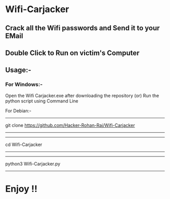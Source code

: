 # Wifi-Carjacker

## Crack all the Wifi passwords and Send it to your EMail

## Double Click to Run on victim's Computer

## Usage:- 

### For Windows:- 

Open the Wifi Carjacker.exe after downloading the repository (or) Run the python script using Command Line

For Debian:- 
***
git clone https://github.com/Hacker-Rohan-Raj/Wifi-Carjacker
***
***
cd Wifi-Carjacker
***
***
python3 Wifi-Carjacker.py
***

# Enjoy !!

